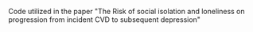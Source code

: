Code utilized in the paper "The Risk of social isolation and loneliness on progression from incident CVD to subsequent depression"
